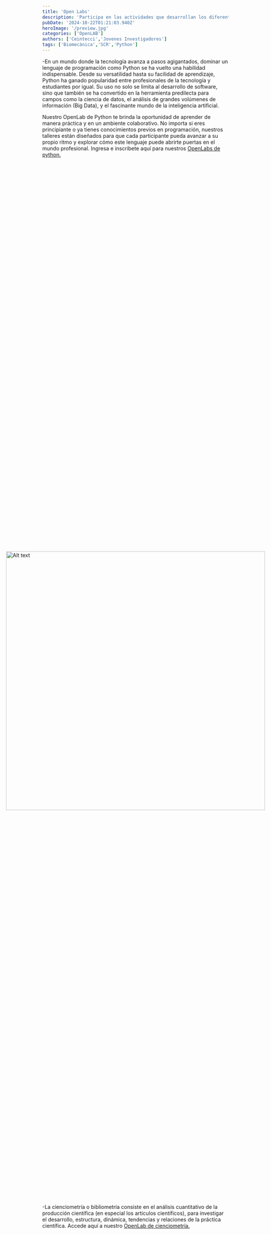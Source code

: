 ```yaml
---
title: 'Open Labs'
description: 'Participa en las actividades que desarrollan los diferentes laboratorios del centro de investigación.'
pubDate: '2024-10-22T01:21:03.940Z'
heroImage: '/preview.jpg'
categories: ['OpenLAB']
authors: ['Ceintecci','Jovenes Investigadores']
tags: ['Biomecánica','SCR','Python']
---
```


-En un mundo donde la tecnología avanza a pasos agigantados, dominar un lenguaje de programación como Python se ha vuelto una habilidad indispensable. Desde su versatilidad hasta su facilidad de aprendizaje, Python ha ganado popularidad entre profesionales de la tecnología y estudiantes por igual. Su uso no solo se limita al desarrollo de software, sino que también se ha convertido en la herramienta predilecta para campos como la ciencia de datos, el análisis de grandes volúmenes de información (Big Data), y el fascinante mundo de la inteligencia artificial.

Nuestro OpenLab de Python te brinda la oportunidad de aprender de manera práctica y en un ambiente colaborativo. No importa si eres principiante o ya tienes conocimientos previos en programación, nuestros talleres están diseñados para que cada participante pueda avanzar a su propio ritmo y explorar cómo este lenguaje puede abrirte puertas en el mundo profesional.
Ingresa e inscribete aquí para nuestros <a href="https://docs.google.com/forms/d/e/1FAIpQLSe0rT3FLiBYfFlOeoKKK_MK4B1jH54PzwrZO3FAUAl9OuzRWQ/viewform" target="_blanck">OpenLabs de python.</a>

<div style="display: flex; justify-content: center; align-items: center; height: 70vh;">
  <a href="https://docs.google.com/forms/d/e/1FAIpQLSe0rT3FLiBYfFlOeoKKK_MK4B1jH54PzwrZO3FAUAl9OuzRWQ/viewform" target="_blanck">
  <img src="/ecci-openlab-python.jpg" alt="Alt text" style="width: 700px; height: auto;" />
  </a>  
</div>

-La cienciometría o bibliometría consiste en el análisis cuantitativo de la producción científica (en especial los artículos científicos), para investigar el desarrollo, estructura, dinámica, tendencias y relaciones de la práctica científica. Accede aquí a nuestro <a href="https://docs.google.com/forms/d/e/1FAIpQLSe0rT3FLiBYfFlOeoKKK_MK4B1jH54PzwrZO3FAUAl9OuzRWQ/viewform" target="_blank">OpenLab de cienciometría.</a>

<div style="display: flex; justify-content: center; align-items: center; height: 70vh;">
  <a href="https://docs.google.com/forms/d/e/1FAIpQLSe0rT3FLiBYfFlOeoKKK_MK4B1jH54PzwrZO3FAUAl9OuzRWQ/viewform" target="_blank">
  <img src="/ceintecci_evento.webp" alt="Alt text" style="width: 700px; height: auto;" />
  </a>
</div>

-Radio definida por software o SDR es un sistema de radiocomunicaciones donde varios de los componentes típicamente implementados en hardware son implementados en software, utilizando un ordenador personal u otros dispositivos de computación embebidos. Accede aquí a nuestro <a href="https://docs.google.com/forms/d/e/1FAIpQLScjnex0PoNCPaH6tJzT5xck2BhFycZ6uaZgY5Hq5C-a4WPOnw/viewform" target="_blank">OpenLab de Radio Definida por Software (SDR).</a>

<div style="display: flex; justify-content: center; align-items: center; height: 70vh;">
  <a href="https://docs.google.com/forms/d/e/1FAIpQLScjnex0PoNCPaH6tJzT5xck2BhFycZ6uaZgY5Hq5C-a4WPOnw/viewform" target="_blank">
  <img src="/ceintecci-evento-sdr.webp" alt="Alt text" style="width: 700px; height: auto;"  />
  </a>
</div>
